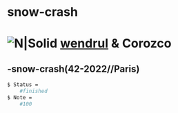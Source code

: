 # snow-crash

# ![N|Solid](https://i.ibb.co/vsr6w99/original.png) [wendrul](https://github.com/wendrul) & Corozco
## -snow-crash(42-2022//Paris)

```sh
$ Status =
	#finished
$ Note =
	#100
```
